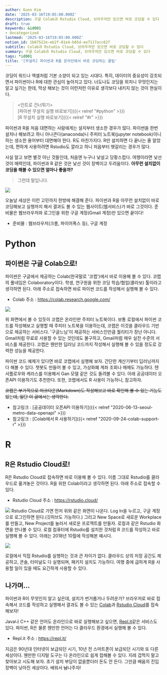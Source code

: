 ```yaml
---
author: Gunn Kim
date: '2025-03-16T19:05:00.000Z'
description: 구글 Colab과 Rstudio Cloud, 브라우저만 있으면 바로 코딩할 수 있다
draft: true
keywords: &id001
- Uncategorized
lastmod: '2025-03-16T19:05:00.000Z'
notion_id: 1b87522e-eb2f-81e4-b65d-ee7117acc627
subtitle: Colab과 Rstudio Cloud, 브라우저만 있으면 바로 코딩할 수 있다
summary: 구글 Colab과 Rstudio Cloud, 브라우저만 있으면 바로 코딩할 수 있다
tags: *id001
title: '[무설치] 파이썬과 R을 온라인에서 바로 코딩하는 꿀팁'
---
```


코딩이 워드나 엑셀처럼 기본 소양이 되고 있는 시대다. 특히, 데이터의 중요성이 강조되면서 파이썬이나 R에 대한 관심이 높아지고 있다. 너도나도 코딩을 외치니 무엇인지는 알고 싶기는 한데, 막상 해보는 것이 이런저런 이유로 생각보다 내키지 않는 것이 현실이다.

<!-- {{< highlight go >}} hello {{< /highlight >}}-->

> <인트로 건너뛰기>  
> [파이썬 무설치 실행 바로보기]({{< relref "#python" >}})  
> [R 무설치 실행 바로보기]({{< relref "#r" >}})  

파이썬과 R을 처음 대면하는 사람에게는 설치부터 생소한 경우가 많다. 파이썬을 한번 설치나 해보려고 하니 아나콘다(anaconda)니 주피터 노트북(jupyter notebook)이니 하는 생소한 용어부터 대면해야 한다. R도 마찬가지다. R만 설치하면 다 끝나는 줄 알았는데, 편하게 사용하려면 Rstudio도 깔라고 하니 처음부터 헷갈리는 경우가 많다.

사실 알고 보면 별것 아닌 것들인데, 처음엔 누구나 낯설고 당황스럽다. 여행이라면 낯선 것이 매력인데, 파이썬과 R 같은 것은 낯선 것이 장벽이고 두려움이다. **아무런 설치없이 코딩을 해볼 수 있으면 얼마나 좋을까?**

> 그런데 말입니다. 

![](featured24-46.png)

오늘날 세상은 이런 고민까지 한방에 해결해 준다. 파이썬과 R을 아무런 설치없이 바로 코딩해보고 실행까지 해서 결과도 볼 수 있는 웹사이트(웹서비스)가 바로 그것이다. 준비물은 웹브라우저와 로그인을 위한 구글 계정(Gmail 계정)만 있으면 끝이다!

- 준비물 : 웹브라우저(크롬, 파이어폭스 등), 구글 계정

# Python

## 파이썬은 구글 Colab으로!
파이썬은 구글에서 제공하는 Colab(한국말로 '코랩')에서 바로 이용해 볼 수 있다. 코랩의 풀네임은 Colaboratory이다. 학생, 연구원을 위한 코딩 학습/협업(콜라보) 툴이라고 생각하면 된다. 아래 주소로 접속하면 바로 파이썬 코드를 작성해서 실행해 볼 수 있다.

- Colab 주소 : https://colab.research.google.com/

![](featured31-48.png)

위 화면에서 볼 수 있듯이 코랩은 온라인판 주피터 노트북이다. 보통 로컬에서 파이썬 코드를 작성해보고 실행할 때 주피터 노트북을 이용하는데, 코랩은 이것을 클라우드 기반으로 제공하는 서비스다. '구글느님'이 제공하는 서비스인만큼 퀄리티가 장난 아니다. Gmail처럼 무료로 사용할 수 있는 것인데도 불구하고, Gmail처럼 매우 실전 수준의 서비스를 제공한다. 코랩은 웬만한 딥러닝 코드까지 작성해서 실행해 볼 수 있을 정도로 강력한 성능을 제공한다.

파이썬 코드 예제가 있다면 바로 코랩에서 실행해 보자. 간단한 계산기부터 딥러닝까지 다 해볼 수 있다. 챗봇도 만들어 볼 수 있고, 가상화폐 계좌 조회나 매매도 가능하다. 텐서플로우와 케라스를 이용해서 Gan 모델 같은 것도 돌려볼 수 있다. 아래 공공데이터 오픈API 이용하기도 추천한다. 또한, 코랩에서도 R 사용이 가능하니, 참고하자.

~~코랩은 부가적으로 마크다운(Markdown)도 작성해보고 바로 확인해 볼 수 있는 기능도 있는데, 일단 이 글에서는 생략한다.~~

- 참고링크 : [공공데이터 오픈API 이용하기]({{< relref "2020-06-13-seoul-metro-data-openapi" >}}) 
- 참고링크 : [Colab에서 R 사용하기]({{< relref "2020-09-24-colab-support-r" >}})

# R

## R은 Rstudio Cloud로!
R은 Rstudio Cloud로 접속하면 바로 이용해 볼 수 있다. 이름 그대로 Rstudio를 클라우드로 옮겨놓은 것이다. R을 위한 Colab이라고 생각하면 된다. 아래 주소로 접속할 수 있다.

- Rstudio Cloud 주소 : https://rstudio.cloud/

![](featured52-37.png)
Rstudio Cloud로 가면 먼저 위와 같은 화면이 나온다. Log In을 누르고, 구글 계정으로 로그인하면 된다.(깃허브도 가능하다.) 그리고 New Space로 새로운 Workplace를 만들고, New Project를 눌러서 새로운 프로젝트를 만들자. 로컬과 같은 Rstudio 화면을 만나볼 수 있다. 로컬 컴퓨터에 Rstudio를 설치한 것처럼 R 코드를 작성하고 바로 실행해 볼 수 있다. 아래는 2018년 10월에 작성해본 예시다.

![](featured25-16.png)

로컬에서 직접 Rstudio를 실행하는 것과 큰 차이가 없다. 클라우드 상의 저장 공간도 제공하고, 콘솔, 터미널도 다 실행되며, 패키지 설치도 가능하다. 여행 중에 급하게 R을 사용할 일이 있을 때도 요긴하게 사용할 수 있다.

## 나가며...

파이썬과 R이 무엇인지 알고 싶은데, 설치가 번거롭거나 두려운가? 브라우저로 바로 접속해서 코드를 작성하고 실행해서 결과도 볼 수 있는 [Colab](https://colab.research.google.com/)과 [Rstudio Cloud](https://rstudio.cloud/)를 접속해보자! 

Java나 C++ 같은 언어도 온라인으로 바로 실행해보고 싶으면, [Repl.it](https://repl.it/)같은 서비스도 있다. 파이썬, R은 물론 웬만한 언어는 다 클라우드 환경에서 실행해 볼 수 있다.

- Repl.it 주소 : https://repl.it/

지금은 90년대 인터넷이 보급되던 시기, 10년 전 스마트폰이 보급되던 시기와 또 다른 세상이다. 웬만한 디지털 도구는 다 온라인으로 쉽게 접해볼 수 있다. 지레 겁먹지 말고 찾아보고 시도해 보자. 초기 설치 부담이 없을뿐더러 돈도 안 든다. 그만큼 배움의 진입장벽이 낮아진 세상이다. 배워서 ~~남~~나주자!

